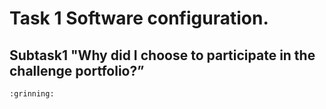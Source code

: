 # Task 1 Software configuration.
## Subtask1 "Why did I choose to participate in the challenge portfolio?”
	:grinning:

